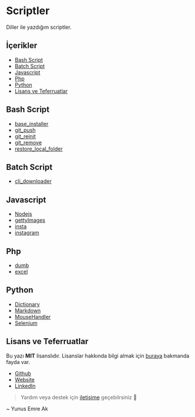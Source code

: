 # Scriptler <!-- omit in toc -->

Diller ile yazdığım scriptler.

## İçerikler <!-- omit in toc -->

- [Bash Script](#bash-script)
- [Batch Script](#batch-script)
- [Javascript](#javascript)
- [Php](#php)
- [Python](#python)
- [Lisans ve Teferruatlar](#lisans-ve-teferruatlar)

<!-- Index -->

## Bash Script

- [base_installer](Bash%20Script/base_installer.sh)
- [git_push](Bash%20Script/git_push.sh)
- [git_reinit](Bash%20Script/git_reinit.sh)
- [git_remove](Bash%20Script/git_remove.sh)
- [restore_local_folder](Bash%20Script/restore_local_folder.sh)

## Batch Script

- [cli_downloader](Batch%20Script/cli_downloader)

## Javascript

- [Nodejs](Javascript/Nodejs)
- [gettyImages](Javascript/gettyImages.js)
- [insta](Javascript/insta.html)
- [instagram](Javascript/instagram.js)

## Php

- [dumb](Php/dumb)
- [excel](Php/excel)

## Python

- [Dictionary](Python/Dictionary)
- [Markdown](Python/Markdown)
- [MouseHandler](Python/MouseHandler)
- [Selenium](Python/Selenium)

<!-- Index -->

## Lisans ve Teferruatlar

Bu yazı **MIT** lisanslıdır. Lisanslar hakkında bilgi almak için [buraya](https://choosealicense.com/licenses/) bakmanda fayda var.

- [Github](https://github.com/yedhrab)
- [Website](https://yemreak.com)
- [LinkedIn](https://www.linkedin.com/in/yemreak/)

> Yardım veya destek için [iletişime](mailto::yedhrab@gmail.com?subject=Bilgiler%20%7C%20Github) geçebilrsiniz 🤗

~ Yunus Emre Ak
